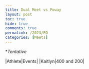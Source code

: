 ```yaml
---
title: Dual Meet vs Poway
layout: post
toc: true 
hide: true
comments: true
permalink: /2023/PO
categories: [Meets]
---
```


**Tentative*

|Athlete|Events|
|Kaitlyn|400 and 200|